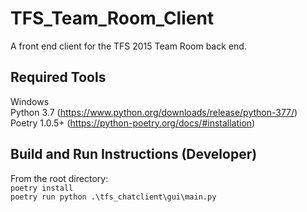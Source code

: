 # TFS_Team_Room_Client
A front end client for the TFS 2015 Team Room back end.

## Required Tools
Windows  
Python 3.7 (https://www.python.org/downloads/release/python-377/)  
Poetry 1.0.5+ (https://python-poetry.org/docs/#installation)

## Build and Run Instructions (Developer)
From the root directory:  
`poetry install`  
`poetry run python .\tfs_chatclient\gui\main.py`
